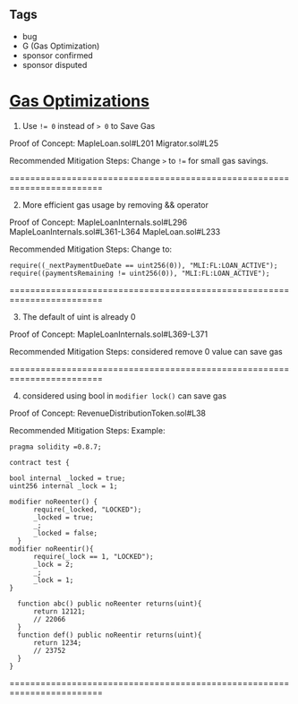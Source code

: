 ## Tags

- bug
- G (Gas Optimization)
- sponsor confirmed
- sponsor disputed

# [Gas Optimizations](https://github.com/code-423n4/2022-03-maple-findings/issues/35) 

1. Use `!= 0` instead of `> 0` to Save Gas

Proof of Concept:
MapleLoan.sol#L201
Migrator.sol#L25

Recommended Mitigation Steps:
Change `>` to `!=` for small gas savings.

========================================================================

2. More efficient gas usage by removing && operator

Proof of Concept:
MapleLoanInternals.sol#L296
MapleLoanInternals.sol#L361-L364
MapleLoan.sol#L233

Recommended Mitigation Steps:
Change to:
```
require((_nextPaymentDueDate == uint256(0)), "MLI:FL:LOAN_ACTIVE");
require((paymentsRemaining != uint256(0)), "MLI:FL:LOAN_ACTIVE");
```
========================================================================

3. The default of uint is already 0

Proof of Concept:
MapleLoanInternals.sol#L369-L371

Recommended Mitigation Steps:
considered remove 0 value can save gas

========================================================================

4. considered using bool in `modifier lock()` can save gas

Proof of Concept:
RevenueDistributionToken.sol#L38

Recommended Mitigation Steps:
Example:
```
pragma solidity =0.8.7;

contract test {

bool internal _locked = true;
uint256 internal _lock = 1;

modifier noReenter() {
      require(_locked, "LOCKED");
      _locked = true;
      _;
      _locked = false;
  }
modifier noReentir(){
      require(_lock == 1, "LOCKED");
      _lock = 2;
      _;
      _lock = 1;
}

  function abc() public noReenter returns(uint){
      return 12121;
      // 22066
  }
  function def() public noReentir returns(uint){
      return 1234;
      // 23752
  }
}
```

========================================================================
